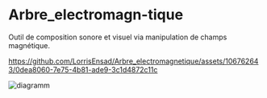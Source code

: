 # Arbre_electromagn-tique
Outil de composition sonore et visuel via manipulation de champs magnétique. 

https://github.com/LorrisEnsad/Arbre_electromagnetique/assets/106762643/0dea8060-7e75-4b81-ade9-3c1d4872c11c

![diagramm](https://github.com/LorrisEnsad/Arbre_electromagnetique/assets/106762643/c35a6763-b0a8-494a-ae2a-a0c2df121db0)
